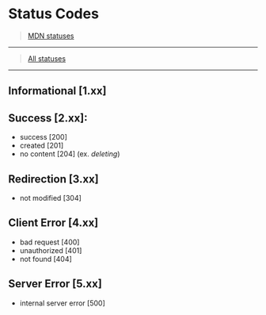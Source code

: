 # Status Codes

> [MDN statuses](https://developer.mozilla.org/ru/docs/Web/HTTP/Status)

---

> [All statuses](https://httpstatuses.com/)

---

## **Informational** [1.xx]

## **Success** [2.xx]:

- success [200]
- created [201]
- no content [204] (ex. _deleting_)

## **Redirection** [3.xx]

- not modified [304]

## **Client Error** [4.xx]

- bad request [400]
- unauthorized [401]
- not found [404]

## **Server Error** [5.xx]

- internal server error [500]
